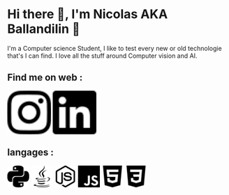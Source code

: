 # Hi there 👋, I'm Nicolas AKA Ballandilin :muscle: 


I'm a Computer science Student, I like to test every new or old technologie that's I can find.
I love all the stuff around Computer vision and AI.

## Find me on web :
<a href="https://www.instagram.com/nicolasbbenoit/?hl=fr" target="blank"><img align="center" src="https://github.com/ballandilin/ballandilin/blob/main/icons/instagram.svg" height="100" /></a>
<a href="https://www.linkedin.com/in/nicolas-benoit-216816222/" target="blank"><img align="center" src="https://github.com/ballandilin/ballandilin/blob/main/icons/linkedin.svg" height="100" /></a>

## langages :
<div>
  <img align="center" src="https://github.com/ballandilin/ballandilin/blob/main/icons/python.svg" height="50" />
  <img align="center" src="https://github.com/ballandilin/ballandilin/blob/main/icons/java.svg" height="50" />
  <img align="center" src="https://github.com/ballandilin/ballandilin/blob/main/icons/nodedotjs.svg" height="50" />
  <img align="center" src="https://github.com/ballandilin/ballandilin/blob/main/icons/javascript.svg" height="50" />
  <img align="center" src="https://github.com/ballandilin/ballandilin/blob/main/icons/html5.svg" height="50" />
  <img align="center" src="https://github.com/ballandilin/ballandilin/blob/main/icons/css3.svg" height="50" />
</div>



<!--
**ballandilin/ballandilin** is a ✨ _special_ ✨ repository because its `README.md` (this file) appears on your GitHub profile.

Here are some ideas to get you started:

- 🔭 I’m currently working on ...
- 🌱 I’m currently learning ...
- 👯 I’m looking to collaborate on ...
- 🤔 I’m looking for help with ...
- 💬 Ask me about ...
- 📫 How to reach me: ...
- 😄 Pronouns: ...
- ⚡ Fun fact: ...
-->
